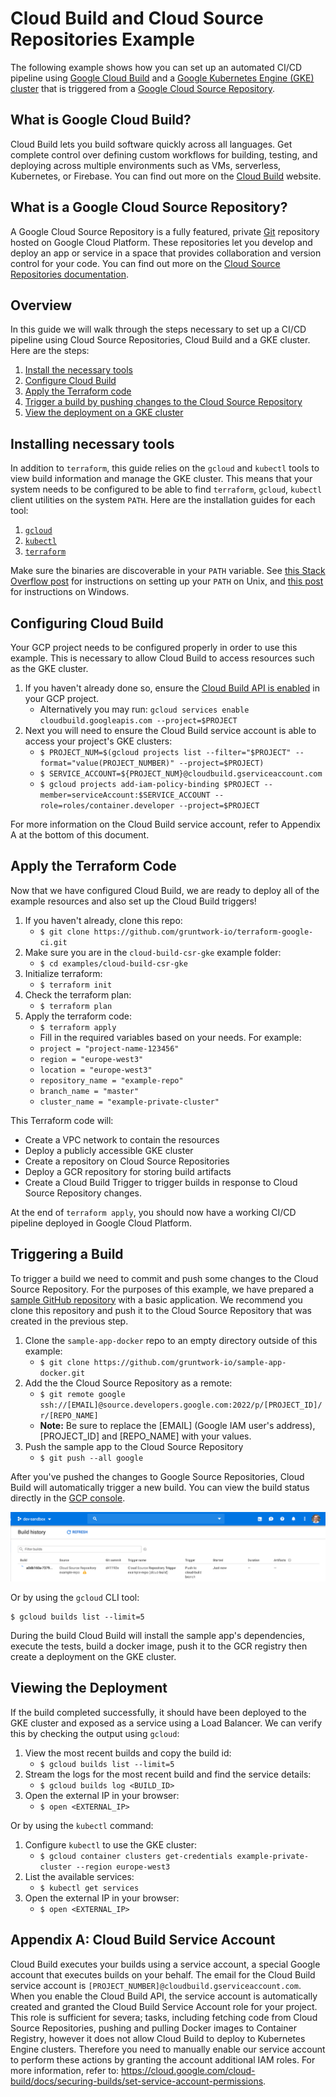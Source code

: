 # Cloud Build and Cloud Source Repositories Example

The following example shows how you can set up an automated CI/CD pipeline using [Google Cloud Build](https://cloud.google.com/cloud-build/)
and a [Google Kubernetes Engine (GKE) cluster](https://cloud.google.com/kubernetes-engine/) that is triggered from a
[Google Cloud Source Repository](https://cloud.google.com/source-repositories).

## What is Google Cloud Build?

Cloud Build lets you build software quickly across all languages. Get complete control over defining custom workflows
for building, testing, and deploying across multiple environments such as VMs, serverless, Kubernetes, or Firebase.
You can find out more on the [Cloud Build](https://cloud.google.com/cloud-build/) website.

## What is a Google Cloud Source Repository?

A Google Cloud Source Repository is a fully featured, private [Git](https://git-scm.com/) repository hosted on Google
Cloud Platform. These repositories let you develop and deploy an app or service in a space that provides collaboration
and version control for your code. You can find out more on the [Cloud Source Repositories documentation](https://cloud.google.com/source-repositories/docs/).

## Overview

In this guide we will walk through the steps necessary to set up a CI/CD pipeline using Cloud Source Repositories, Cloud
Build and a GKE cluster. Here are the steps:

1. [Install the necessary tools](#installing-necessary-tools)
1. [Configure Cloud Build](#configuring-cloud-build)
1. [Apply the Terraform code](#apply-the-terraform-code)
1. [Trigger a build by pushing changes to the Cloud Source Repository](#triggering-a-build)
1. [View the deployment on a GKE cluster](#viewing-the-deployment)

## Installing necessary tools

In addition to `terraform`, this guide relies on the `gcloud` and `kubectl` tools to view build information and manage
the GKE cluster. This means that your system needs to be configured to be able to find `terraform`, `gcloud`, `kubectl`
client utilities on the system `PATH`. Here are the installation guides for each tool:

1. [`gcloud`](https://cloud.google.com/sdk/gcloud/)
1. [`kubectl`](https://kubernetes.io/docs/tasks/tools/install-kubectl/)
1. [`terraform`](https://learn.hashicorp.com/terraform/getting-started/install.html)

Make sure the binaries are discoverable in your `PATH` variable. See [this Stack Overflow
post](https://stackoverflow.com/questions/14637979/how-to-permanently-set-path-on-linux-unix) for instructions on
setting up your `PATH` on Unix, and [this
post](https://stackoverflow.com/questions/1618280/where-can-i-set-path-to-make-exe-on-windows) for instructions on
Windows.

## Configuring Cloud Build

Your GCP project needs to be configured properly in order to use this example. This is necessary to allow Cloud Build
to access resources such as the GKE cluster.

1. If you haven't already done so, ensure the [Cloud Build API is enabled](https://console.cloud.google.com/flows/enableapi?apiid=cloudbuild.googleapis.com) in your GCP project.
   - Alternatively you may run: `gcloud services enable cloudbuild.googleapis.com --project=$PROJECT`
1. Next you will need to ensure the Cloud Build service account is able to access your project's GKE clusters:
   - `$ PROJECT_NUM=$(gcloud projects list --filter="$PROJECT" --format="value(PROJECT_NUMBER)" --project=$PROJECT)`
   - `$ SERVICE_ACCOUNT=${PROJECT_NUM}@cloudbuild.gserviceaccount.com`
   - `$ gcloud projects add-iam-policy-binding $PROJECT --member=serviceAccount:$SERVICE_ACCOUNT --role=roles/container.developer --project=$PROJECT`

For more information on the Cloud Build service account, refer to Appendix A at the bottom of this document.

## Apply the Terraform Code

Now that we have configured Cloud Build, we are ready to deploy all of the example resources and also set up the Cloud
Build triggers!

1. If you haven't already, clone this repo:
   - `$ git clone https://github.com/gruntwork-io/terraform-google-ci.git`
1. Make sure you are in the `cloud-build-csr-gke` example folder:
   - `$ cd examples/cloud-build-csr-gke`
1. Initialize terraform:
   - `$ terraform init`
1. Check the terraform plan:
   - `$ terraform plan`
1. Apply the terraform code:
   - `$ terraform apply`
   - Fill in the required variables based on your needs. For example:
   - `project = "project-name-123456"`
   - `region = "europe-west3"`
   - `location = "europe-west3"`
   - `repository_name = "example-repo"`
   - `branch_name = "master"`
   - `cluster_name = "example-private-cluster"`

This Terraform code will:

- Create a VPC network to contain the resources
- Deploy a publicly accessible GKE cluster
- Create a repository on Cloud Source Repositories
- Deploy a GCR repository for storing build artifacts
- Create a Cloud Build Trigger to trigger builds in response to Cloud Source Repository changes.

At the end of `terraform apply`, you should now have a working CI/CD pipeline deployed in Google Cloud Platform.

## Triggering a Build

To trigger a build we need to commit and push some changes to the Cloud Source Repository. For the purposes of this
example, we have prepared a [sample GitHub repository](https://github.com/gruntwork-io/sample-app-docker) with a
basic application. We recommend you clone this repository and push it to the Cloud Source Repository that was created
in the previous step.

1. Clone the `sample-app-docker` repo to an empty directory outside of this example:
   - `$ git clone https://github.com/gruntwork-io/sample-app-docker.git`
1. Add the the Cloud Source Repository as a remote:
   - `$ git remote google ssh://[EMAIL]@source.developers.google.com:2022/p/[PROJECT_ID]/r/[REPO_NAME]`
   - **Note:** Be sure to replace the [EMAIL] (Google IAM user's address), [PROJECT_ID] and [REPO_NAME] with your values.
1. Push the sample app to the Cloud Source Repository
   - `$ git push --all google`

After you've pushed the changes to Google Source Repositories, Cloud Build will automatically trigger a new build. You
can view the build status directly in the [GCP console](https://console.cloud.google.com/cloud-build/builds).

![Cloud Build History](_docs/gcp-build-history.png)

Or by using the `gcloud` CLI tool:

```
$ gcloud builds list --limit=5
```

During the build Cloud Build will install the sample app's dependencies, execute the tests, build a docker image,
push it to the GCR registry then create a deployment on the GKE cluster.

## Viewing the Deployment

If the build completed successfully, it should have been deployed to the GKE cluster and exposed as a service using a
Load Balancer. We can verify this by checking the output using `gcloud`:

1. View the most recent builds and copy the build id:
   - `$ gcloud builds list --limit=5`
1. Stream the logs for the most recent build and find the service details:
   - `$ gcloud builds log <BUILD_ID>`
1. Open the external IP in your browser:
   - `$ open <EXTERNAL_IP>`

Or by using the `kubectl` command:

1. Configure `kubectl` to use the GKE cluster:
   - `$ gcloud container clusters get-credentials example-private-cluster --region europe-west3`
1. List the available services:
   - `$ kubectl get services`
1. Open the external IP in your browser:
   - `$ open <EXTERNAL_IP>`

## Appendix A: Cloud Build Service Account

Cloud Build executes your builds using a service account, a special Google account that executes builds on your behalf. The email for
the Cloud Build service account is `[PROJECT_NUMBER]@cloudbuild.gserviceaccount.com`. When you enable the Cloud Build API, the service
account is automatically created and granted the Cloud Build Service Account role for your project. This role is sufficient for severa;
tasks, including fetching code from Cloud Source Repositories, pushing and pulling Docker images to Container Registry, however it
does not allow Cloud Build to deploy to Kubernetes Engine clusters. Therefore you need to manually enable our service account to
perform these actions by granting the account additional IAM roles. For more information, refer to: https://cloud.google.com/cloud-build/docs/securing-builds/set-service-account-permissions.
